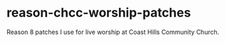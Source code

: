 # reason-chcc-worship-patches
Reason 8 patches I use for live worship at Coast Hills Community Church.
